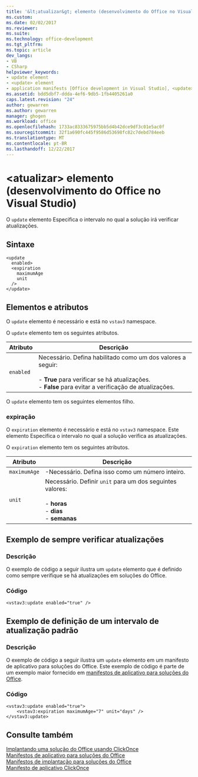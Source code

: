 ```yaml
---
title: '&lt;atualizar&gt; elemento (desenvolvimento do Office no Visual Studio) | Microsoft Docs'
ms.custom: 
ms.date: 02/02/2017
ms.reviewer: 
ms.suite: 
ms.technology: office-development
ms.tgt_pltfrm: 
ms.topic: article
dev_langs:
- VB
- CSharp
helpviewer_keywords:
- update element
- <update> element
- application manifests [Office development in Visual Studio], <update> element
ms.assetid: bdd5dbf7-ddda-4ef6-9db5-1fb4405261a0
caps.latest.revision: "24"
author: gewarren
ms.author: gewarren
manager: ghogen
ms.workload: office
ms.openlocfilehash: 1733ac8333675975bb5d4b42dce9df3c01e5ac0f
ms.sourcegitcommit: 32f1a690fc445f9586d53698fc82c7debd784eeb
ms.translationtype: MT
ms.contentlocale: pt-BR
ms.lasthandoff: 12/22/2017
---
```

# <a name="ltupdategt-element-office-development-in-visual-studio"></a>&lt;atualizar&gt; elemento (desenvolvimento do Office no Visual Studio)
  O `update` elemento Especifica o intervalo no qual a solução irá verificar atualizações.  
  
## <a name="syntax"></a>Sintaxe  
  
```  
<update  
  enabled>  
  <expiration  
    maximumAge  
    unit  
  />  
</update>  
```  
  
## <a name="elements-and-attributes"></a>Elementos e atributos  
 O `update` elemento é necessário e está no `vstav3` namespace.  
  
 O `update` elemento tem os seguintes atributos.  
  
|Atributo|Descrição|  
|---------------|-----------------|  
|`enabled`|Necessário. Defina habilitado como um dos valores a seguir:<br /><br /> -   **True** para verificar se há atualizações.<br />-   **False** para evitar a verificação de atualizações.|  
  
 O `update` elemento tem os seguintes elementos filho.  
  
### <a name="expiration"></a>expiração  
 O `expiration` elemento é necessário e está no `vstav3` namespace. Este elemento Especifica o intervalo no qual a solução verifica as atualizações.  
  
 O `expiration` elemento tem os seguintes atributos.  
  
|Atributo|Descrição|  
|---------------|-----------------|  
|`maximumAge`|-Necessário. Defina isso como um número inteiro.|  
|`unit`|Necessário. Definir `unit` para um dos seguintes valores:<br /><br /> -   **horas**<br />-   **dias**<br />-   **semanas**|  
  
## <a name="example-of-always-checking-for-updates"></a>Exemplo de sempre verificar atualizações  
  
### <a name="description"></a>Descrição  
 O exemplo de código a seguir ilustra um `update` elemento que é definido como sempre verifique se há atualizações em soluções do Office.  
  
### <a name="code"></a>Código  
  
```  
<vstav3:update enabled="true" />  
```  
  
## <a name="example-of-setting-a-default-update-interval"></a>Exemplo de definição de um intervalo de atualização padrão  
  
### <a name="description"></a>Descrição  
 O exemplo de código a seguir ilustra um `update` elemento em um manifesto de aplicativo para soluções do Office. Este exemplo de código é parte de um exemplo maior fornecido em [manifestos de aplicativo para soluções do Office](../vsto/application-manifests-for-office-solutions.md).  
  
### <a name="code"></a>Código  
  
```  
<vstav3:update enabled="true">  
    <vstav3:expiration maximumAge="7" unit="days" />  
</vstav3:update>  
```  
  
## <a name="see-also"></a>Consulte também  
 [Implantando uma solução do Office usando ClickOnce](../vsto/deploying-an-office-solution-by-using-clickonce.md)   
 [Manifestos de aplicativo para soluções do Office](../vsto/application-manifests-for-office-solutions.md)   
 [Manifestos de implantação para soluções do Office](../vsto/deployment-manifests-for-office-solutions.md)   
 [Manifesto de aplicativo ClickOnce](/visualstudio/deployment/clickonce-application-manifest)  
  
  